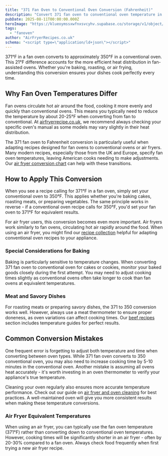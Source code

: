 ```yaml
---
title: "371 Fan Oven to Conventional Oven Conversion (Fahrenheit)"
description: "Convert 371 fan oven to conventional oven temperature in seconds with our simple guide. Perfect for air fryer recipes and baking adjustments."
pubDate: 2025-08-11T00:00:00.000Z
heroImage: "https://klueoymssxwfnxsvcyhv.supabase.co/storage/v1/object/public/md/371-fan-oven-to-conventional-oven-conversion-fahrenheit-19c95312.png"
tags:
  - "fanoven"
author: "AirFryerRecipes.co.uk"
schema: "<script type=\"application/ld+json\"></script>"
---
```


<p>371°F in a fan oven converts to approximately 350°F in a conventional oven. This 21°F difference accounts for the more efficient heat distribution in fan-assisted ovens. Whether you're baking, roasting, or air frying, understanding this conversion ensures your dishes cook perfectly every time.</p>

<h2>Why Fan Oven Temperatures Differ</h2>
<p>Fan ovens circulate hot air around the food, cooking it more evenly and quickly than conventional ovens. This means you typically need to reduce the temperature by about 20-25°F when converting from fan to conventional. At <a href=https://www.airfryerrecipe.co.uk>airfryerrecipe.co.uk</a>, we recommend always checking your specific oven's manual as some models may vary slightly in their heat distribution.</p>
<p>The 371 fan oven to Fahrenheit conversion is particularly useful when adapting recipes designed for fan ovens to conventional ovens or air fryers. Many modern recipes, especially those from the UK and Europe, specify fan oven temperatures, leaving American cooks needing to make adjustments. Our <a href=https://www.airfryerrecipe.co.uk/air-fryer-conversion-chart>air fryer conversion chart</a> can help with these transitions.</p>

<h2>How to Apply This Conversion</h2>
<p>When you see a recipe calling for 371°F in a fan oven, simply set your conventional oven to 350°F. This applies whether you're baking cakes, roasting meats, or preparing vegetables. The same principle works in reverse - if a conventional oven recipe calls for 350°F, you'd set your fan oven to 371°F for equivalent results.</p>
<p>For air fryer users, this conversion becomes even more important. Air fryers work similarly to fan ovens, circulating hot air rapidly around the food. When using an air fryer, you might find our <a href=https://www.airfryerrecipe.co.uk/recipes>recipe collection</a> helpful for adapting conventional oven recipes to your appliance.</p>

<h3>Special Considerations for Baking</h3>
<p>Baking is particularly sensitive to temperature changes. When converting 371 fan oven to conventional oven for cakes or cookies, monitor your baked goods closely during the first attempt. You may need to adjust cooking times slightly as conventional ovens often take longer to cook than fan ovens at equivalent temperatures.</p>

<h3>Meat and Savory Dishes</h3>
<p>For roasting meats or preparing savory dishes, the 371 to 350 conversion works well. However, always use a meat thermometer to ensure proper doneness, as oven variations can affect cooking times. Our <a href=https://www.airfryerrecipe.co.uk/recipe-category/beef>beef recipes</a> section includes temperature guides for perfect results.</p>

<h2>Common Conversion Mistakes</h2>
<p>One frequent error is forgetting to adjust both temperature and time when converting between oven types. While 371 fan oven converts to 350 conventional oven, you may also need to increase cooking time by 5-10 minutes in the conventional oven. Another mistake is assuming all ovens heat accurately - it's worth investing in an oven thermometer to verify your appliance's true temperature.</p>
<p>Cleaning your oven regularly also ensures more accurate temperature performance. Check out our guide on <a href=https://www.airfryerrecipe.co.uk/air-fryer-cleaner>air fryer and oven cleaning</a> for best practices. A well-maintained oven will give you more consistent results when making these temperature conversions.</p>

<h3>Air Fryer Equivalent Temperatures</h3>
<p>When using an air fryer, you can typically use the fan oven temperature (371°F) rather than converting down to conventional oven temperatures. However, cooking times will be significantly shorter in an air fryer - often by 20-30% compared to a fan oven. Always check food frequently when first trying a new air fryer recipe.</p>